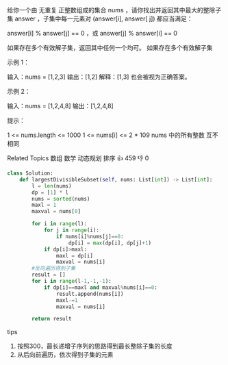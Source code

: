 给你一个由 无重复 正整数组成的集合 nums ，请你找出并返回其中最大的整除子集 answer ，子集中每一元素对 (answer[i], answer[
j]) 都应当满足：

 answer[i] % answer[j] == 0 ，或 
 answer[j] % answer[i] == 0 


 如果存在多个有效解子集，返回其中任何一个均可。 
如果存在多个有效解子集


 示例 1： 


输入：nums = [1,2,3]
输出：[1,2]
解释：[1,3] 也会被视为正确答案。


 示例 2： 


输入：nums = [1,2,4,8]
输出：[1,2,4,8]




 提示： 


 1 <= nums.length <= 1000 
 1 <= nums[i] <= 2 * 109 
 nums 中的所有整数 互不相同 

 Related Topics 数组 数学 动态规划 排序 
 👍 459 👎 0


```python 
class Solution:
    def largestDivisibleSubset(self, nums: List[int]) -> List[int]:
        l = len(nums)
        dp = [1] * l
        nums = sorted(nums)
        maxl = 1
        maxval = nums[0]

        for i in range(l):
            for j in range(i):
                if nums[i]%nums[j]==0:
                    dp[i] = max(dp[i], dp[j]+1)
            if dp[i]>maxl:
                maxl = dp[i]
                maxval = nums[i]
        #反向遍历得到子集
        result = []
        for i in range(l-1,-1,-1):
            if dp[i]==maxl and maxval%nums[i]==0:
                result.append(nums[i])
                maxl-=1
                maxval = nums[i]

        return result
```

tips
1. 按照300，最长递增子序列的思路得到最长整除子集的长度
2. 从后向前遍历，依次得到子集的元素
